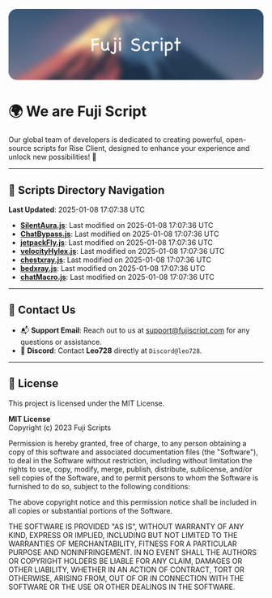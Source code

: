 ![Banner](.github/b.webp)

# 🌍 **We are Fuji Script**

Our global team of developers is dedicated to creating powerful, open-source scripts for Rise Client, designed to enhance your experience and unlock new possibilities! 🌟

---
<!-- SCRIPTS_NAVIGATION_START -->
## 📂 **Scripts Directory Navigation**

**Last Updated**: 2025-01-08 17:07:38 UTC

- **[SilentAura.js](scripts/SilentAura.js)**: Last modified on 2025-01-08 17:07:36 UTC
- **[ChatBypass.js](scripts/ChatBypass.js)**: Last modified on 2025-01-08 17:07:36 UTC
- **[jetpackFly.js](scripts/jetpackFly.js)**: Last modified on 2025-01-08 17:07:36 UTC
- **[velocityHylex.js](scripts/velocityHylex.js)**: Last modified on 2025-01-08 17:07:36 UTC
- **[chestxray.js](scripts/chestxray.js)**: Last modified on 2025-01-08 17:07:36 UTC
- **[bedxray.js](scripts/bedxray.js)**: Last modified on 2025-01-08 17:07:36 UTC
- **[chatMacro.js](scripts/chatMacro.js)**: Last modified on 2025-01-08 17:07:36 UTC

<!-- SCRIPTS_NAVIGATION_END -->

---

## 💬 **Contact Us**  
- 📬 **Support Email**: Reach out to us at [support@fujiscript.com](mailto:support@fujiscript.com) for any questions or assistance.  
- 💬 **Discord**: Contact **Leo728** directly at `Discord@leo728`.

---

## 📜 **License**

This project is licensed under the MIT License.  

**MIT License**  
Copyright (c) 2023 Fuji Scripts  

Permission is hereby granted, free of charge, to any person obtaining a copy of this software and associated documentation files (the "Software"), to deal in the Software without restriction, including without limitation the rights to use, copy, modify, merge, publish, distribute, sublicense, and/or sell copies of the Software, and to permit persons to whom the Software is furnished to do so, subject to the following conditions:  

The above copyright notice and this permission notice shall be included in all copies or substantial portions of the Software.  

THE SOFTWARE IS PROVIDED "AS IS", WITHOUT WARRANTY OF ANY KIND, EXPRESS OR IMPLIED, INCLUDING BUT NOT LIMITED TO THE WARRANTIES OF MERCHANTABILITY, FITNESS FOR A PARTICULAR PURPOSE AND NONINFRINGEMENT. IN NO EVENT SHALL THE AUTHORS OR COPYRIGHT HOLDERS BE LIABLE FOR ANY CLAIM, DAMAGES OR OTHER LIABILITY, WHETHER IN AN ACTION OF CONTRACT, TORT OR OTHERWISE, ARISING FROM, OUT OF OR IN CONNECTION WITH THE SOFTWARE OR THE USE OR OTHER DEALINGS IN THE SOFTWARE.  
